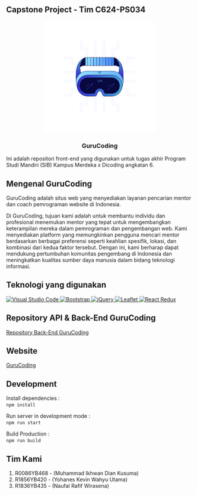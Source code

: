 ## Capstone Project - Tim C624-PS034

<p align="center">
  <img src="src/assets/gurucodingicon2.png" alt="Logo_gurucoding" width="300" height="300">
  <h3 align="center">GuruCoding</h3>
</p>

Ini adalah repositori front-end yang digunakan untuk tugas akhir Program Studi Mandiri (SIB) Kampus Merdeka x Dicoding angkatan 6.

## Mengenal GuruCoding

GuruCoding adalah situs web yang menyediakan layanan pencarian mentor dan coach pemrograman website di Indonesia.

Di GuruCoding, tujuan kami adalah untuk membantu individu dan profesional menemukan mentor yang tepat untuk mengembangkan keterampilan mereka dalam pemrograman dan pengembangan web. Kami menyediakan platform yang memungkinkan pengguna mencari mentor berdasarkan berbagai preferensi seperti keahlian spesifik, lokasi, dan kombinasi dari kedua faktor tersebut. Dengan ini, kami berharap dapat mendukung pertumbuhan komunitas pengembang di Indonesia dan meningkatkan kualitas sumber daya manusia dalam bidang teknologi informasi.

## Teknologi yang digunakan

<a href="https://code.visualstudio.com/"><img src="https://user-images.githubusercontent.com/99185119/167304873-932c06c8-6fa6-49ba-b0ec-fdc4c30cbfd9.svg" alt="Visual Studio Code" width="70" height="70"> </a>
<a href="https://getbootstrap.com/"><img src="https://getbootstrap.com/docs/5.3/assets/brand/bootstrap-logo-shadow.png" alt="Bootstrap" width="70" height="70"> </a>
<a href="https://jquery.com/"><img src="https://i.pinimg.com/564x/32/6b/af/326bafbf4213ca14742e70531a83dbe4.jpg" alt="jQuery" width="100" height="70"> </a>
<a href="https://leafletjs.com/"><img src="https://leafletjs.com/docs/images/logo.png" alt="Leaflet" width="120" height="70"> </a>
<a href="https://react-redux.js.org/"><img src="https://react-redux.js.org/img/redux_white.svg" alt="React Redux" width="70" height="70"> </a>

## Repository API & Back-End GuruCoding 

<a href='https://github.com/Yohkevin1/backend_gurucoding' target='_blank' rel='noreferrer'>
Repository Back-End GuruCoding 
</a>

## Website

<a href='gurucoding.cartera.my.id' target='_blank' rel='noreferrer'>
GuruCoding
</a>

## Development

Install dependencies : <br>
`npm install`

Run server in development mode : <br>
`npm run start`

Build Production : <br>
`npm run build`

## Tim Kami

1. R0086YB468 - (Muhammad Ikhwan Dian Kusuma)
2. R1856YB420 - (Yohanes Kevin Wahyu Utama)
3. R1836YB435 -  (Naufal Rafif Wirasena)

